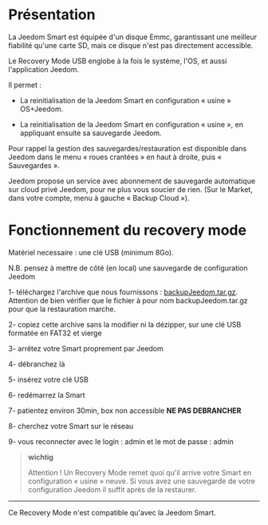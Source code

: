 Présentation
============

La Jeedom Smart est équipée d'un disque Emmc, garantissant une meilleur fiabilité qu'une carte SD, mais ce disque n'est pas directement accessible.

Le Recovery Mode USB englobe à la fois le système, l'OS, et aussi l'application Jeedom.

Il permet :

- La reinitialisation de la Jeedom Smart en configuration « usine » OS+Jeedom.

- La reinitialisation de la Jeedom Smart en configuration « usine », en appliquant ensuite sa sauvegarde Jeedom.

Pour rappel la gestion des sauvegardes/restauration est disponible dans Jeedom dans le menu « roues crantées » en haut à droite, puis « Sauvegardes ».

Jeedom propose un service avec abonnement de sauvegarde automatique sur cloud privé Jeedom, pour ne plus vous soucier de rien. (Sur le Market, dans votre compte, menu à gauche « Backup Cloud »).




Fonctionnement du recovery mode
===============================

Matériel necessaire : une clé USB (minimum 8Go).

N.B. pensez à mettre de côté (en local) une sauvegarde de configuration Jeedom




1- téléchargez l'archive que nous fournissons  : [backupJeedom.tar.gz](https://images.jeedom.com/smart/backupJeedom.tar.gz). Attention de bien vérifier que le fichier à pour nom backupJeedom.tar.gz pour que la restauration marche.

2- copiez cette archive sans la modifier ni la dézipper, sur une clé USB formatée en FAT32 et vierge

3- arrêtez votre Smart proprement par Jeedom

4- débranchez là

5- insérez votre clé USB

6- redémarrez la Smart

7- patientez environ 30min, box non accessible **NE PAS DEBRANCHER**

8- cherchez votre Smart sur le réseau

9- vous reconnecter avec le login : admin et le mot de passe : admin

> **wichtig**
>
>
> Attention ! Un Recovery Mode remet quoi qu'il arrive votre Smart en configuration « usine » neuve. Si vous avez une sauvegarde de votre configuration Jeedom il suffit après de la restaurer.
------------------------------------------------------------------------------------------------------------------------------------------------------------------------------------------------

Ce Recovery Mode n'est compatible qu'avec la Jeedom Smart.
